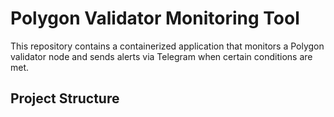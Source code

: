 # Polygon Validator Monitoring Tool

This repository contains a containerized application that monitors a Polygon validator node and sends alerts via Telegram when certain conditions are met.

## Project Structure
